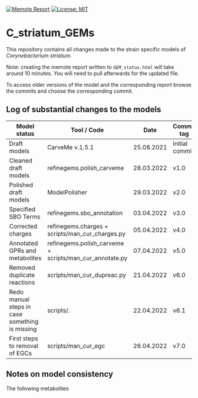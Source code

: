 [![Memote Report](https://github.com/draeger-lab/C_striatum_GEMs/actions/workflows/memote.yml/badge.svg)](https://github.com/draeger-lab/C_striatum_GEMs/actions/workflows/memote.yml) [![License: MIT](https://img.shields.io/badge/License-MIT-yellow.svg)](https://opensource.org/licenses/MIT)
# C_striatum_GEMs
This repository contains all changes made to the strain specific models of *Corynebacterium striatum*.

Note: creating the memote report written to `GEM_status.html` will take around 10 minutes. You will need to pull afterwards for the updated file.

To access older versions of the model and the corresponding report browse the commits and choose the corresponding commit.
## Log of substantial changes to the models
**Model status** | **Tool / Code** | **Date** | **Commit tag**
--- | --- | --- | ---
Draft models | CarveMe v.1.5.1 | 25.08.2021 | Initial commit
Cleaned draft models | refinegems.polish_carveme | 28.03.2022 | v1.0
Polished draft models | ModelPolisher | 29.03.2022 | v2.0
Specified SBO Terms | refinegems.sbo_annotation | 03.04.2022 | v3.0
Corrected charges | refinegems.charges + scripts/man_cur_charges.py | 05.04.2022 | v4.0
Annotated GPRs and metabolites | refinegems.polish_carveme +  scripts/man_cur_annotate.py | 07.04.2022 | v5.0
Removed duplicate reactions | scripts/man_cur_dupreac.py | 21.04.2022 | v6.0
Redo manual steps in case something is missing | scripts/. | 22.04.2022 | v6.1
First steps to removal of EGCs | scripts/man_cur_egc | 26.04.2022 | v7.0

## Notes on model consistency
The following metabolites